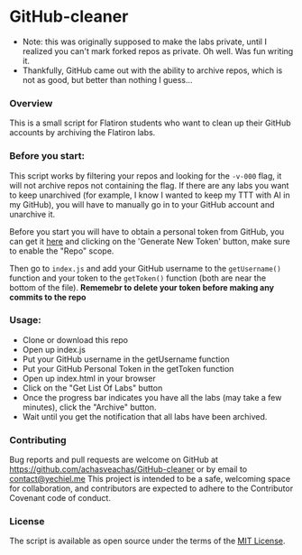 # GitHub-cleaner

+ Note: this was originally supposed to make the labs private, until I realized you can't mark forked repos as private. Oh well. Was fun writing it.
+ Thankfully, GitHub came out with the ability to archive repos, which is not as good, but better than nothing I guess...

### Overview

This is a small script for Flatiron students who want to clean up their GitHub accounts by archiving the Flatiron labs.

### Before you start:

This script works by filtering your repos and looking for the `-v-000` flag, it will not archive repos not containing the flag. If there are any labs you want to keep unarchived (for example, I know I wanted to keep my TTT with AI in my GitHub), you will have to manually go in to your GitHub account and unarchive it.

Before you start you will have to obtain a personal token from GitHub, you can get it [here](https://github.com/settings/tokens) and clicking on the 'Generate New Token' button, make sure to enable the "Repo" scope.

Then go to `index.js` and add your GitHub username to the `getUsername()` function and your token to the `getToken()` function (both are near the bottom of the file).
**Rememebr to delete your token before making any commits to the repo**

### Usage:

+ Clone or download this repo
+ Open up index.js
+ Put your GitHub username in the getUsername function
+ Put your GitHub Personal Token in the getToken function
+ Open up index.html in your browser
+ Click on the "Get List Of Labs" button
+ Once the progress bar indicates you have all the labs (may take a few minutes), click the "Archive" button.
+ Wait until you get the notification that all labs have been archived.


### Contributing

Bug reports and pull requests are welcome on GitHub at https://github.com/achasveachas/GitHub-cleaner or by email to contact@yechiel.me This project is intended to be a safe, welcoming space for collaboration, and contributors are expected to adhere to the Contributor Covenant code of conduct.

### License

The script is available as open source under the terms of the [MIT License](https://opensource.org/licenses/MIT).
